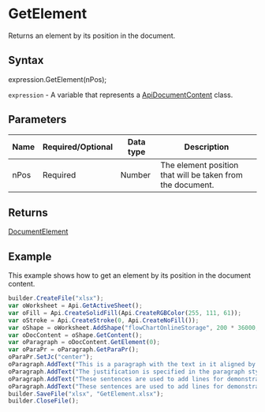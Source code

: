 # GetElement

Returns an element by its position in the document.

## Syntax

expression.GetElement(nPos);

`expression` - A variable that represents a [ApiDocumentContent](../ApiDocumentContent.md) class.

## Parameters

| **Name** | **Required/Optional** | **Data type** | **Description** |
| ------------- | ------------- | ------------- | ------------- |
| nPos | Required | Number | The element position that will be taken from the document. |

## Returns

[DocumentElement](../../../Enumerations/DocumentElement.md)

## Example

This example shows how to get an element by its position in the document content.

```javascript
builder.CreateFile("xlsx");
var oWorksheet = Api.GetActiveSheet();
var oFill = Api.CreateSolidFill(Api.CreateRGBColor(255, 111, 61));
var oStroke = Api.CreateStroke(0, Api.CreateNoFill());
var oShape = oWorksheet.AddShape("flowChartOnlineStorage", 200 * 36000, 60 * 36000, oFill, oStroke, 0, 2 * 36000, 0, 3 * 36000);
var oDocContent = oShape.GetContent();
var oParagraph = oDocContent.GetElement(0);
var oParaPr = oParagraph.GetParaPr();
oParaPr.SetJc("center");
oParagraph.AddText("This is a paragraph with the text in it aligned by the center. ");
oParagraph.AddText("The justification is specified in the paragraph style. ");
oParagraph.AddText("These sentences are used to add lines for demonstrative purposes. ");
oParagraph.AddText("These sentences are used to add lines for demonstrative purposes.");
builder.SaveFile("xlsx", "GetElement.xlsx");
builder.CloseFile();
```